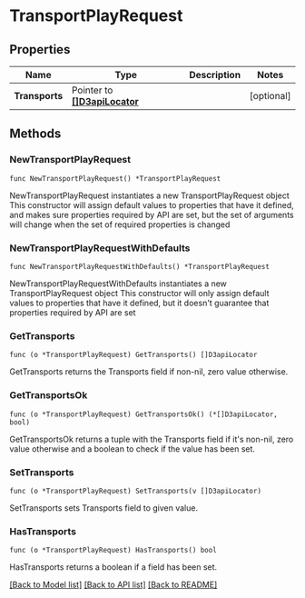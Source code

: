 # TransportPlayRequest

## Properties

Name | Type | Description | Notes
------------ | ------------- | ------------- | -------------
**Transports** | Pointer to [**[]D3apiLocator**](D3apiLocator.md) |  | [optional] 

## Methods

### NewTransportPlayRequest

`func NewTransportPlayRequest() *TransportPlayRequest`

NewTransportPlayRequest instantiates a new TransportPlayRequest object
This constructor will assign default values to properties that have it defined,
and makes sure properties required by API are set, but the set of arguments
will change when the set of required properties is changed

### NewTransportPlayRequestWithDefaults

`func NewTransportPlayRequestWithDefaults() *TransportPlayRequest`

NewTransportPlayRequestWithDefaults instantiates a new TransportPlayRequest object
This constructor will only assign default values to properties that have it defined,
but it doesn't guarantee that properties required by API are set

### GetTransports

`func (o *TransportPlayRequest) GetTransports() []D3apiLocator`

GetTransports returns the Transports field if non-nil, zero value otherwise.

### GetTransportsOk

`func (o *TransportPlayRequest) GetTransportsOk() (*[]D3apiLocator, bool)`

GetTransportsOk returns a tuple with the Transports field if it's non-nil, zero value otherwise
and a boolean to check if the value has been set.

### SetTransports

`func (o *TransportPlayRequest) SetTransports(v []D3apiLocator)`

SetTransports sets Transports field to given value.

### HasTransports

`func (o *TransportPlayRequest) HasTransports() bool`

HasTransports returns a boolean if a field has been set.


[[Back to Model list]](../README.md#documentation-for-models) [[Back to API list]](../README.md#documentation-for-api-endpoints) [[Back to README]](../README.md)


